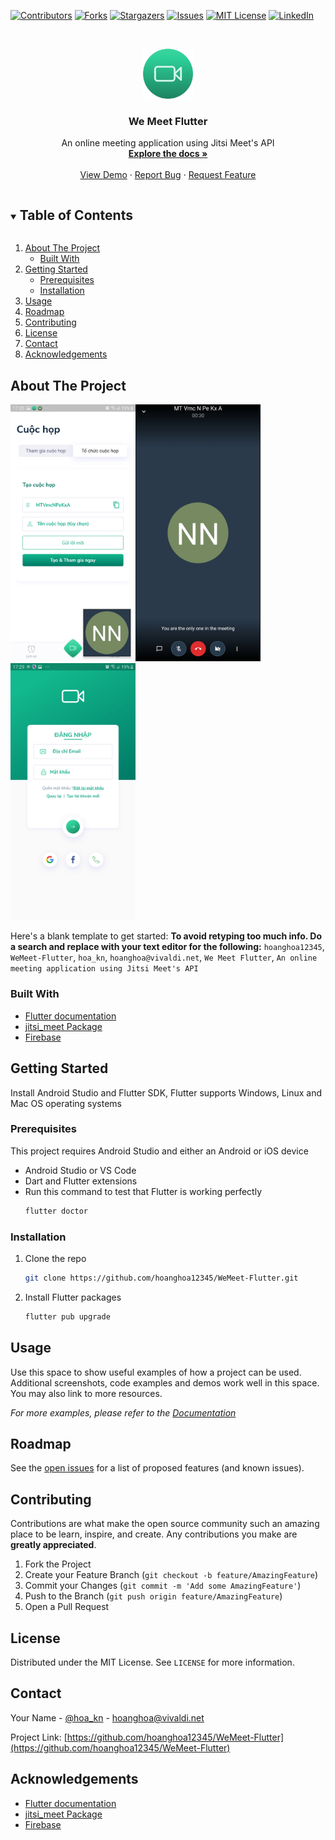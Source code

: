 <!--
*** Thanks for checking out the Best-README-Template. If you have a suggestion
*** that would make this better, please fork the repo and create a pull request
*** or simply open an issue with the tag "enhancement".
*** Thanks again! Now go create something AMAZING! :D
***
***
***
*** To avoid retyping too much info. Do a search and replace for the following:
*** hoanghoa12345, WeMeet-Flutter, hoa_kn, hoanghoa@vivaldi.net, We Meet Flutter, An online meeting application using Jitsi Meet's API
-->



<!-- PROJECT SHIELDS -->
<!--
*** I'm using markdown "reference style" links for readability.
*** Reference links are enclosed in brackets [ ] instead of parentheses ( ).
*** See the bottom of this document for the declaration of the reference variables
*** for contributors-url, forks-url, etc. This is an optional, concise syntax you may use.
*** https://www.markdownguide.org/basic-syntax/#reference-style-links
-->
[![Contributors][contributors-shield]][contributors-url]
[![Forks][forks-shield]][forks-url]
[![Stargazers][stars-shield]][stars-url]
[![Issues][issues-shield]][issues-url]
[![MIT License][license-shield]][license-url]
[![LinkedIn][linkedin-shield]][linkedin-url]



<!-- PROJECT LOGO -->
<br />
<p align="center">
  <a href="https://github.com/hoanghoa12345/WeMeet-Flutter">
    <img src="assets/images/android_launcher_icon.png" alt="Logo" width="80" height="80">
  </a>

  <h3 align="center">We Meet Flutter</h3>

  <p align="center">
    An online meeting application using Jitsi Meet's API
    <br />
    <a href="https://github.com/hoanghoa12345/WeMeet-Flutter"><strong>Explore the docs »</strong></a>
    <br />
    <br />
    <a href="https://github.com/hoanghoa12345/WeMeet-Flutter">View Demo</a>
    ·
    <a href="https://github.com/hoanghoa12345/WeMeet-Flutter/issues">Report Bug</a>
    ·
    <a href="https://github.com/hoanghoa12345/WeMeet-Flutter/issues">Request Feature</a>
  </p>
</p>



<!-- TABLE OF CONTENTS -->
<details open="open">
  <summary><h2 style="display: inline-block">Table of Contents</h2></summary>
  <ol>
    <li>
      <a href="#about-the-project">About The Project</a>
      <ul>
        <li><a href="#built-with">Built With</a></li>
      </ul>
    </li>
    <li>
      <a href="#getting-started">Getting Started</a>
      <ul>
        <li><a href="#prerequisites">Prerequisites</a></li>
        <li><a href="#installation">Installation</a></li>
      </ul>
    </li>
    <li><a href="#usage">Usage</a></li>
    <li><a href="#roadmap">Roadmap</a></li>
    <li><a href="#contributing">Contributing</a></li>
    <li><a href="#license">License</a></li>
    <li><a href="#contact">Contact</a></li>
    <li><a href="#acknowledgements">Acknowledgements</a></li>
  </ol>
</details>



<!-- ABOUT THE PROJECT -->
## About The Project

<img src = "https://raw.githubusercontent.com/hoanghoa12345/WeMeet-Flutter/main/sample/sample1.jpg" width = "200"/><img src = "https://raw.githubusercontent.com/hoanghoa12345/WeMeet-Flutter/main/sample/sample2.jpg" width = "200"/><img src = "https://raw.githubusercontent.com/hoanghoa12345/WeMeet-Flutter/main/sample/sample3.jpg" width = "200"/>

Here's a blank template to get started:
**To avoid retyping too much info. Do a search and replace with your text editor for the following:**
`hoanghoa12345`, `WeMeet-Flutter`, `hoa_kn`, `hoanghoa@vivaldi.net`, `We Meet Flutter`, `An online meeting application using Jitsi Meet's API`


### Built With

* [Flutter documentation](https://flutter.dev/docs)
* [jitsi_meet Package](https://pub.dev/packages/jitsi_meet)
* [Firebase](https://flutter.dev/docs/development/data-and-backend/firebase)



<!-- GETTING STARTED -->
## Getting Started

Install Android Studio and Flutter SDK, Flutter supports Windows, Linux and Mac OS operating systems

### Prerequisites

This project requires Android Studio and either an Android or iOS device
* Android Studio or VS Code
* Dart and Flutter extensions
* Run this command to test that Flutter is working perfectly
  ```sh
  flutter doctor
  ```

### Installation

1. Clone the repo
   ```sh
   git clone https://github.com/hoanghoa12345/WeMeet-Flutter.git
   ```
2. Install Flutter packages
   ```sh
   flutter pub upgrade
   ```



<!-- USAGE EXAMPLES -->
## Usage

Use this space to show useful examples of how a project can be used. Additional screenshots, code examples and demos work well in this space. You may also link to more resources.

_For more examples, please refer to the [Documentation](https://example.com)_



<!-- ROADMAP -->
## Roadmap

See the [open issues](https://github.com/hoanghoa12345/WeMeet-Flutter/issues) for a list of proposed features (and known issues).



<!-- CONTRIBUTING -->
## Contributing

Contributions are what make the open source community such an amazing place to be learn, inspire, and create. Any contributions you make are **greatly appreciated**.

1. Fork the Project
2. Create your Feature Branch (`git checkout -b feature/AmazingFeature`)
3. Commit your Changes (`git commit -m 'Add some AmazingFeature'`)
4. Push to the Branch (`git push origin feature/AmazingFeature`)
5. Open a Pull Request



<!-- LICENSE -->
## License

Distributed under the MIT License. See `LICENSE` for more information.



<!-- CONTACT -->
## Contact

Your Name - [@hoa_kn](https://twitter.com/hoa_kn) - hoanghoa@vivaldi.net

Project Link: [https://github.com/hoanghoa12345/WeMeet-Flutter](https://github.com/hoanghoa12345/WeMeet-Flutter)



<!-- ACKNOWLEDGEMENTS -->
## Acknowledgements

* [Flutter documentation](https://flutter.dev/docs)
* [jitsi_meet Package](https://pub.dev/packages/jitsi_meet)
* [Firebase](https://flutter.dev/docs/development/data-and-backend/firebase)





<!-- MARKDOWN LINKS & IMAGES -->
<!-- https://www.markdownguide.org/basic-syntax/#reference-style-links -->
[contributors-shield]: https://img.shields.io/github/contributors/hoanghoa12345/WeMeet-Flutter.svg?style=for-the-badge
[contributors-url]: https://github.com/hoanghoa12345/repo/graphs/contributors
[forks-shield]: https://img.shields.io/github/forks/hoanghoa12345/WeMeet-Flutter.svg?style=for-the-badge
[forks-url]: https://github.com/hoanghoa12345/repo/network/members
[stars-shield]: https://img.shields.io/github/stars/hoanghoa12345/WeMeet-Flutter.svg?style=for-the-badge
[stars-url]: https://github.com/hoanghoa12345/repo/stargazers
[issues-shield]: https://img.shields.io/github/issues/hoanghoa12345/WeMeet-Flutter.svg?style=for-the-badge
[issues-url]: https://github.com/hoanghoa12345/repo/issues
[license-shield]: https://img.shields.io/github/license/hoanghoa12345/WeMeet-Flutter.svg?style=for-the-badge
[license-url]: https://github.com/hoanghoa12345/repo/blob/master/LICENSE.txt
[linkedin-shield]: https://img.shields.io/badge/-LinkedIn-black.svg?style=for-the-badge&logo=linkedin&colorB=555
[linkedin-url]: https://linkedin.com/in/hoanghoa12345
